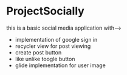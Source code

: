 # ProjectSocially
this is a basic social media application with-->
- implementation of google sign in
- recycler view for post viewing
- create post button
- like unlike toogle button
- glide implementation for user image
